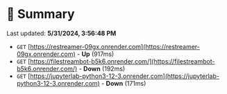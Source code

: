 # 📖 Summary
Last updated: **5/31/2024, 3:56:48 PM**

- `GET` [https://restreamer-09gx.onrender.com](https://restreamer-09gx.onrender.com) - **Up** (917ms)
- `GET` [https://filestreambot-b5k6.onrender.com/](https://filestreambot-b5k6.onrender.com/) - **Down** (192ms)
- `GET` [https://jupyterlab-python3-12-3.onrender.com](https://jupyterlab-python3-12-3.onrender.com) - **Down** (171ms)
